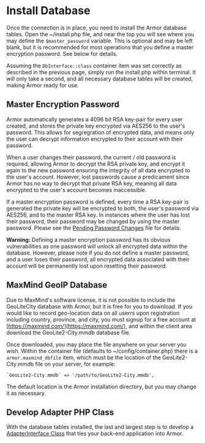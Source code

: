 
# Install Database

Once the connection is in place, you need to install the Armor database tables.  Open the ~/install.php file, and near the top you will see where you may define the `$master_password` variable.  This is optional and may be left blank, but it is recommended for most operations that you define a master encryption password.  See below for details.

Assuming the `DbInterface::class` container item was set correctly as described in the previous page, simply run the install.php within terminal.  It will only take a second, and all necessary database tables will be created, making Armor ready for use.


## Master Encryption Password

Armor automatically generates a 4096 bit RSA key-pair for every user created, and stores the private key encrypted via AES256 to the user's password.  This allows for segregration of encrypted data, and means only the user can decrypt information encrypted to their account with their password.  

When a user changes their password, the current / old password is required, allowing Armor to decrypt the RSA private key, and encrypt it again to the new password ensuring the integrity of all data encrypted to the user's account.  However, lost passwords cause a predicament since Armor has no way to decrypt that private RSA key, meaning all data encrypted to the user's account becomes inaccessible.

If a master encryption password is defined, every time a RSA key-pair is generated the private key will be encrypted to both, the user's password via AES256, and to the master RSA key.  In instances where the user has lost their password, their password may be changed by using the master password.  Please see the [Pending Password Changes](pending_password_changes.md) file for details.

**Warning:** Defining a master encryption password has its obvious vulnerabilities as one password will unlock all encrypted data within the database.  However, please note if you do not define a master password, and a user loses their password, all encrypted data associated with their account will be permanently lost upon resetting their password.


## MaxMind GeoIP Database

Due to MaxMind's software license, it is not possible to include the GeoLiteCity database with Armor, but it is free for you to download.  If you would like to record geo-location data on all userrs upon registration including country, province, and city, you must signup for a free account at [https://maxmind.com/](https://maxmind.com/), and within the client area download the GeoLite2-City.mmdb database file.

Once downloaded, you may place the file anywhere on your server you wish.  Within the container file (defaults to ~/config/container.php) there is a `armor.maxmind_dbfile` item, which must be the location of the GeoLite2-City.mmdb file on your server, for example:

~~~
`GeoLite2-City.mmdb` => '/path/to/GeoLite2-City.mmdb', 
~~~

The default location is the Armor installation directory, but you may change it as necessary.


## Develop Adapter PHP Class

With the database tables installed, the last and largest step is to develop a [AdapterInterface Class](adapter.md) that ties your back-end application into Armor.


